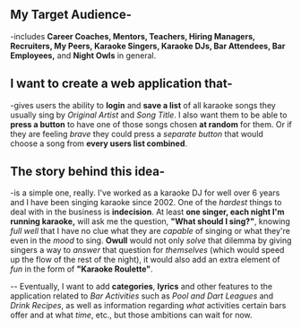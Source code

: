 ## My Target Audience-

-includes **Career Coaches, Mentors, Teachers, Hiring Managers, Recruiters, My Peers, Karaoke Singers, Karaoke DJs, Bar Attendees, Bar Employees,** and **Night Owls** in general.

## I want to create a web application that-

-gives users the ability to **login** and **save a list** of all karaoke songs they usually sing by *Original Artist* and *Song Title*. I also want them to be able to **press a button** to have one of those songs chosen **at random** for them. Or if they are feeling *brave* they could press a *separate button* that would choose a song from **every users list combined**.

## The story behind this idea-

-is a simple one, really. I've worked as a karaoke DJ for well over 6 years and I have been singing karaoke since 2002. One of the *hardest* things to deal with in the business is **indecision**. At least **one singer, each night I'm running karaoke,** will ask me the question, **"What should I sing?"**, knowing *full well* that I have no clue what they are *capable* of singing or what they're even in the *mood* to sing. **Owull** would not only *solve* that dilemma by giving singers a way to *answer* that question for *themselves* (which would speed up the flow of the rest of the night), it would also add an extra element of *fun* in the form of **"Karaoke Roulette"**.

-- Eventually, I want to add **categories**, **lyrics** and other features to the application related to *Bar Activities* such as *Pool and Dart Leagues* and *Drink Recipes*, as well as information regarding *what* activities certain bars offer and at what *time*, etc., but those ambitions can wait for now.
